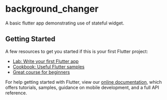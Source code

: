 # background_changer

A basic flutter app demonstrating use of stateful widget. 

## Getting Started

A few resources to get you started if this is your first Flutter project:

- [Lab: Write your first Flutter app](https://flutter.dev/docs/get-started/codelab)
- [Cookbook: Useful Flutter samples](https://flutter.dev/docs/cookbook)
- [Great course for beginners](https://courses.learncodeonline.in/learn//complete-flutter-course)


For help getting started with Flutter, view our
[online documentation](https://flutter.dev/docs), which offers tutorials,
samples, guidance on mobile development, and a full API reference.
